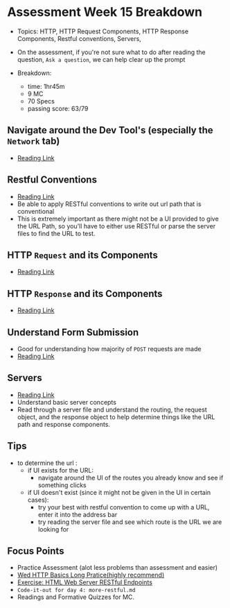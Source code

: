 # Assessment Week 15 Breakdown
- Topics: HTTP, HTTP Request Components, HTTP Response Components, Restful conventions, Servers,

- On the assessment, if you're not sure what to do after reading the question, `Ask a question`, we can help clear up the prompt

- Breakdown:
  - time: 1hr45m
  - 9 MC 
  - 70 Specs
  - passing score: 63/79

## Navigate around the Dev Tool's (especially the `Network` tab)
- [Reading Link](https://open.appacademy.io/learn/js-py---pt-apr-2022-online/week-15---http--rest--and-servers/week-15-framing---i)

## Restful Conventions
- [Reading Link](https://open.appacademy.io/learn/js-py---pt-apr-2022-online/week-15---http--rest--and-servers/restful-routes-convention)
- Be able to apply RESTful conventions to write out url path that is conventional
- This is extremely important as there might not be a UI provided to give the URL Path, so you'll have to either use RESTful or parse the server files to find the URL to test.

## HTTP `Request` and its Components
- [Reading Link](https://open.appacademy.io/learn/js-py---pt-apr-2022-online/week-15---http--rest--and-servers/http-request-components)

## HTTP `Response` and its Components
- [Reading Link](https://open.appacademy.io/learn/js-py---pt-apr-2022-online/week-15---http--rest--and-servers/http-response-components)


## Understand Form Submission
- Good for understanding how majority of `POST` requests are made
- [Reading Link](https://open.appacademy.io/learn/js-py---pt-apr-2022-online/week-15---http--rest--and-servers/html-form-submission-request-response)

## Servers
- [Reading Link](https://open.appacademy.io/learn/js-py---pt-apr-2022-online/week-15---http--rest--and-servers/http-node-js-package)
- Understand basic server concepts
- Read through a server file and understand the routing, the request object, and the response object to help determine things like the URL path and response components.


## Tips
- to determine the url :
  - if UI exists for the URL: 
    - navigate around the UI of the routes you already know and see if something clicks
  - if UI doesn't exist (since it might not be given in the UI in certain cases):
    - try your best with restful convention to come up with a URL, enter it into the address bar
    - try reading the server file and see which route is the URL we are looking for


## Focus Points
- Practice Assessment (alot less problems than assessment and easier)
- [Wed HTTP Basics Long Pratice(highly recommend)](https://open.appacademy.io/learn/js-py---pt-apr-2022-online/week-15---http--rest--and-servers/http-basics-long-practice)
- [Exercise: HTML Web Server RESTful Endpoints](https://open.appacademy.io/learn/js-py---pt-apr-2022-online/week-15---http--rest--and-servers/exercise--html-web-server-restful-endpoints)
- `Code-it-out for day 4: more-restful.md`
- Readings and Formative Quizzes for MC.